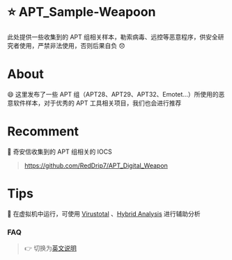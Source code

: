 # :star: APT_Sample-Weapoon

此处提供一些收集到的 APT 组相关样本，勒索病毒、远控等恶意程序，供安全研究者使用，严禁非法使用，否则后果自负 :disappointed:

# About

:smile: 这里发布了一些 APT 组（APT28、APT29、APT32、Emotet...）所使用的恶意软件样本，对于优秀的 APT 工具相关项目，我们也会进行推荐

# Recomment
:book: 奇安信收集到的 APT 组相关的 IOCS 

> https://github.com/RedDrip7/APT_Digital_Weapon

# Tips

:hammer: 在虚拟机中运行，可使用 [Virustotal](https://www.virustotal.com/) 、[Hybrid Analysis](https://habo.qq.com/) 进行辅助分析

### FAQ

> 👉 切换为[英文说明](https://github.com/xazlsec/APT_Sample-Weapoon/blob/master/README_EN.md)
